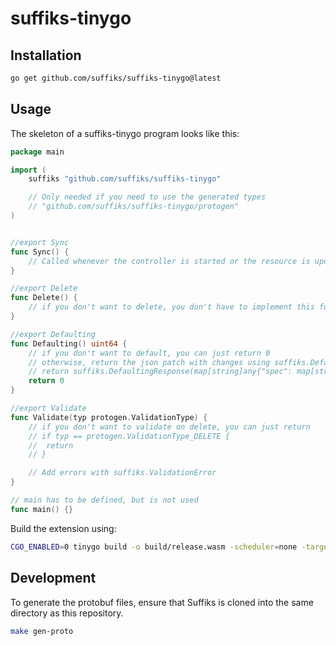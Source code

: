 # suffiks-tinygo

## Installation

```bash
go get github.com/suffiks/suffiks-tinygo@latest
```

## Usage

The skeleton of a suffiks-tinygo program looks like this:

```go
package main

import (
	suffiks "github.com/suffiks/suffiks-tinygo"

	// Only needed if you need to use the generated types
	// "github.com/suffiks/suffiks-tinygo/protogen"
)


//export Sync
func Sync() {
	// Called whenever the controller is started or the resource is updated
}

//export Delete
func Delete() {
	// if you don't want to delete, you don't have to implement this function
}

//export Defaulting
func Defaulting() uint64 {
	// if you don't want to default, you can just return 0
	// otherwise, return the json patch with changes using suffiks.DefaultingResponse
	// return suffiks.DefaultingResponse(map[string]any{"spec": map[string]any{"foo": "bar"}})
	return 0
}

//export Validate
func Validate(typ protogen.ValidationType) {
	// if you don't want to validate on delete, you can just return
	// if typ == protogen.ValidationType_DELETE {
	//	return
	// }

	// Add errors with suffiks.ValidationError
}

// main has to be defined, but is not used
func main() {}
```

Build the extension using:

```bash
CGO_ENABLED=0 tinygo build -o build/release.wasm -scheduler=none -target=wasi .
```

## Development

To generate the protobuf files, ensure that Suffiks is cloned into the same directory as this repository.

```bash
make gen-proto
```
